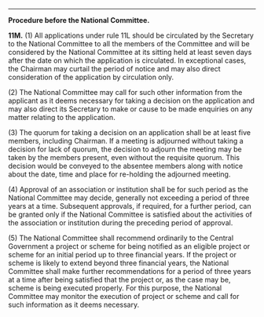 ****  
  
**Procedure before the National Committee.**

**11M.** (1) All applications under rule 11L should be circulated by the Secretary to the National Committee to all the members of the Committee and will be considered by the National Committee at its sitting held at least seven days after the date on which the application is circulated. In exceptional cases, the Chairman may curtail the period of notice and may also direct consideration of the application by circulation only.

(2) The National Committee may call for such other information from the applicant as it deems necessary for taking a decision on the application and may also direct its Secretary to make or cause to be made enquiries on any matter relating to the application.

(3) The quorum for taking a decision on an application shall be at least five members, including Chairman. If a meeting is adjourned without taking a decision for lack of quorum, the decision to adjourn the meeting may be taken by the members present, even without the requisite quorum. This decision would be conveyed to the absentee members along with notice about the date, time and place for re-holding the adjourned meeting.

(4) Approval of an association or institution shall be for such period as the National Committee may decide, generally not exceeding a period of three years at a time. Subsequent approvals, if required, for a further period, can be granted only if the National Committee is satisfied about the activities of the association or institution during the preceding period of approval.

(5) The National Committee shall recommend ordinarily to the Central Government a project or scheme for being notified as an eligible project or scheme for an initial period up to three financial years. If the project or scheme is likely to extend beyond three financial years, the National Committee shall make further recommendations for a period of three years at a time after being satisfied that the project or, as the case may be, scheme is being executed properly. For this purpose, the National Committee may monitor the execution of project or scheme and call for such information as it deems necessary.